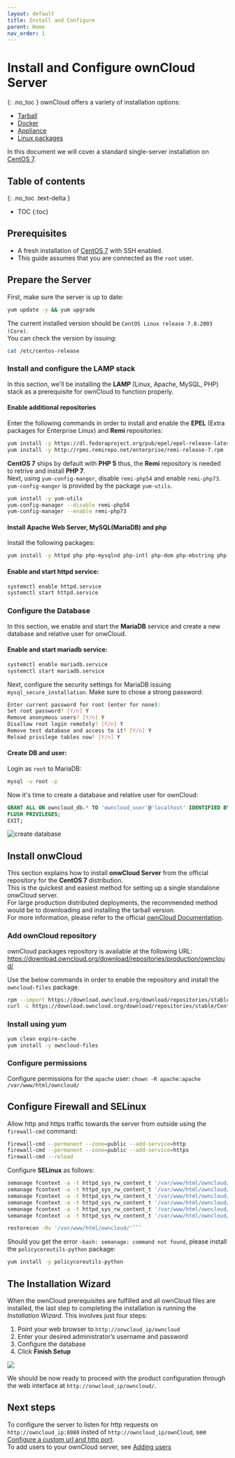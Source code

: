 ```yaml
---
layout: default
title: Install and Configure
parent: Home
nav_order: 1
---
```

<!-- As an administrator, how do I install and configure an Owncloud server? -->
# Install and Configure ownCloud Server
{: .no_toc }
ownCloud offers a variety of installation options:
- [Tarball](https://owncloud.org/download/#owncloud-server-tar-ball)
- [Docker](https://doc.owncloud.org/server/10.4/admin_manual/installation/docker/)
- [Appliance](https://owncloud.org/download/#owncloud-server-appliance)
- [Linux packages](https://owncloud.org/download/#owncloud-server-linux-packages)

In this document we will cover a standard single-server installation on [CentOS 7](https://www.centos.org/).  

## Table of contents
{: .no_toc .text-delta }
- TOC
{:toc}

## Prerequisites
- A fresh installation of [CentOS 7](https://www.centos.org/) with SSH enabled.
- This guide assumes that you are connected as the `root` user.

## Prepare the Server
First, make sure the server is up to date:
```sh
yum update -y && yum upgrade
```
The current installed version should be `CentOS Linux release 7.8.2003 (Core)`.  
You can check the version by issuing:
```sh
cat /etc/centos-release
```

### Install and configure the LAMP stack
In this section, we'll be installing the **LAMP** (Linux, Apache, MySQL, PHP) stack as a prerequisite for ownCloud to function properly.

#### Enable additional repositories
Enter the following commands in order to install and enable the **EPEL** (Extra packages for Enterprise Linux) and **Remi** repositories:
```sh
yum install -y https://dl.fedoraproject.org/pub/epel/epel-release-latest-7.noarch.rpm
yum install -y http://rpms.remirepo.net/enterprise/remi-release-7.rpm
```
**CentOS 7** ships by default with **PHP 5** thus, the **Remi** repository is needed to retrive and install **PHP 7**.  
Next, using `yum-config-manger`, disable `remi-php54` and enable `remi-php73`.  
`yum-config-manger` is provided by the package `yum-utils`.
```sh
yum install -y yum-utils
yum-config-manager --disable remi-php54
yum-config-manager --enable remi-php73
```

#### Install Apache Web Server, MySQL(MariaDB) and php
Install the following packages:
```sh
yum install -y httpd php php-mysqlnd php-intl php-dom php-mbstring php-gd php-pdo php-json php-xml php-zip php-gd php-curl php-pecl-mcrypt php-pear unzip mariadb-server mariadb
```

#### Enable and start httpd service:
```sh
systemctl enable httpd.service
systemctl start httpd.service
```

### Configure the Database
In this section, we enable and start the **MariaDB** service and create a new database and relative user for onwCloud.

#### Enable and start mariadb service:
```sh
systemctl enable mariadb.service
systemctl start mariadb.service
```
Next, configure the security settings for MariaDB issuing `mysql_secure_installation`. Make sure to chose a strong password:
```sh
Enter current password for root (enter for none):
Set root password? [Y/n] Y
Remove anonymous users? [Y/n] Y
Disallow root login remotely? [Y/n] Y
Remove test database and access to it? [Y/n] Y
Reload privilege tables now? [Y/n] Y
```

#### Create DB and user:
Login as `root` to MariaDB:
```sh
mysql -u root -p
```
Now it's time to create a database and relative user for ownCloud:
```sql
GRANT ALL ON owncloud_db.* TO 'owncloud_user'@'localhost' IDENTIFIED BY '<YourPassword>';
FLUSH PRIVILEGES;
EXIT;
```
![create database](images/01-create-db.png)

## Install onwCloud
This section explains how to install **onwCloud Server** from the official repository for the **CentOS 7** distribution.  
This is the quickest and easiest method for setting up a single standalone onwCloud server.  
For large production distributed deployments, the recommended method would be to downloading and installing the tarball version.  
For more information, please refer to the official [ownCloud Documentation](https://doc.owncloud.org/server/10.4/admin_manual/installation/deployment_considerations.html).

### Add ownCloud repository
ownCloud packages repository is available at the following URL: <https://download.owncloud.org/download/repositories/production/owncloud/>

Use the below commands in order to enable the repository and install the `owncloud-files` package.
```sh
rpm --import https://download.owncloud.org/download/repositories/stable/CentOS_7/repodata/repomd.xml.key
curl -L https://download.owncloud.org/download/repositories/stable/CentOS_7/ce:stable.repo -o /etc/yum.repos.d/ownCloud.repo
```

### Install using yum
```sh
yum clean expire-cache
yum install -y owncloud-files
```

### Configure permissions
Configure permissions for the `apache` user: `chown -R apache:apache /var/www/html/owncloud/`

## Configure Firewall and SELinux
Allow http and https traffic towards the server from outside using the `firewall-cmd` command:
```sh
firewall-cmd --permanent --zone=public --add-service=http
firewall-cmd --permanent --zone=public --add-service=https
firewall-cmd --reload
```

Configure **SELinux** as follows:

```sh
semanage fcontext -a -t httpd_sys_rw_content_t '/var/www/html/owncloud/data(/.*)?'
semanage fcontext -a -t httpd_sys_rw_content_t '/var/www/html/owncloud/config(/.*)?'
semanage fcontext -a -t httpd_sys_rw_content_t '/var/www/html/owncloud/apps(/.*)?'
semanage fcontext -a -t httpd_sys_rw_content_t '/var/www/html/owncloud/apps-external(/.*)?'
semanage fcontext -a -t httpd_sys_rw_content_t '/var/www/html/owncloud/.htaccess'
semanage fcontext -a -t httpd_sys_rw_content_t '/var/www/html/owncloud/.user.ini'

restorecon -Rv '/var/www/html/owncloud/'```
```

Should you get the error `-bash: semanage: command not found`, please install the `policycoreutils-python` package:
```sh
yum install -y policycoreutils-python
```

## The Installation Wizard
When the ownCloud prerequisites are fulfilled and all ownCloud files are installed, the last step to completing the installation is running the *Installation Wizard*. This involves just four steps:
1. Point your web browser to `http://onwcloud_ip/owncloud`
2. Enter your desired administrator’s username and password
3. Configure the database
4. Click **Finish Setup**

![](images/01_web-setup-02.png)

We should be now ready to proceed with the product configuration through the web interface at `http://onwcloud_ip/owncloud/`.

## Next steps
To configure the server to listen for http requests on `http://owncloud_ip:8080` insted of `http://owncloud_ip/ownCloud`, see [Configure a custom url and http port](02-custom-url-port.md).  
To add users to your ownCloud server, see [Adding users](03-adding-users.md)
